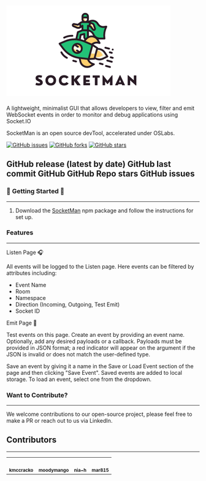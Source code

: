 ## ![SocketMan](./SocketMan.png)

A lightweight, minimalist GUI that allows developers to view, filter and emit WebSocket events in order to monitor and debug applications using Socket.IO

SocketMan is an open source devTool, accelerated under OSLabs.

[![GitHub issues](https://img.shields.io/github/issues/oslabs-beta/SocketMan)](https://github.com/oslabs-beta/SocketMan/issues) [![GitHub forks](https://img.shields.io/github/forks/oslabs-beta/SocketMan)](https://github.com/oslabs-beta/SocketMan/network) [![GitHub stars](https://img.shields.io/github/stars/oslabs-beta/SocketMan)](https://github.com/oslabs-beta/SocketMan/stargazers)

## GitHub release (latest by date) GitHub last commit GitHub GitHub Repo stars GitHub issues

### 📖 **Getting Started** 📖

---

1. Download the [SocketMan](https://www.npmjs.com/package/socketman) npm package and follow the instructions for set up.

### **Features**

---

Listen Page 🎧

All events will be logged to the Listen page. Here events can be filtered by attributes including:

- Event Name
- Room
- Namespace
- Direction (Incoming, Outgoing, Test Emit)
- Socket ID

Emit Page 🚀

Test events on this page. Create an event by providing an event name. Optionally, add any desired payloads or a callback. Payloads must be provided in JSON format; a red indicator will appear on the argument if the JSON is invalid or does not match the user-defined type.

Save an event by giving it a name in the Save or Load Event section of the page and then clicking "Save Event". Saved events are added to local storage. To load an event, select one from the dropdown.

### **Want to Contribute?**

---

We welcome contributions to our open-source project, please feel free to make a PR or reach out to us via LinkedIn.

## **Contributors**

---

<table>
    <td align="center">
    <a href="https://github.com/kmccracko">
    <img src="https://avatars.githubusercontent.com/u/46660286?v=4" width="100px;" alt=""/>
    <br />
    <sub><b>kmccracko</b></sub>
    </a>
    </td>
    <td align="center">
    <a href="https://github.com/moodymango">
    <img src="https://avatars.githubusercontent.com/u/84095263?v=4" width="100px;" alt=""/>
    <br />
    <sub><b>moodymango</b></sub>
    </a>
    </td>
    <td align="center">
    <a href="https://github.com/nia-h">
    <img src="https://avatars.githubusercontent.com/u/45723309?s=60&v=4" width="100px;" alt=""/>
    <br />
    <sub><b>nia-h</b></sub>
    </a>
    </td>
    <td align="center">
    <a href="https://github.com/mar815">
    <img src="https://avatars.githubusercontent.com/u/100739715?s=60&v=4" width="100px;" alt=""/>
    <br />
    <sub><b>mar815</b></sub>
    </a>
    </td>
</table>
